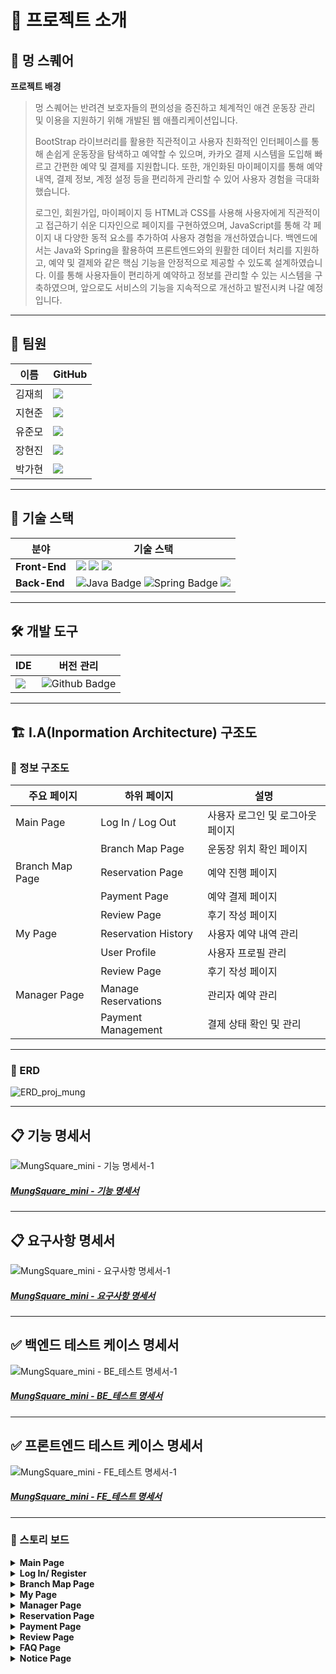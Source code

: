 
# 📖 프로젝트 소개

## 🌟 멍 스퀘어

**프로젝트 배경**
> 멍 스퀘어는 반려견 보호자들의 편의성을 증진하고 체계적인 애견 운동장 관리 및 이용을 지원하기 위해 개발된 웹 애플리케이션입니다.
>
> BootStrap 라이브러리를 활용한 직관적이고 사용자 친화적인 인터페이스를 통해 손쉽게 운동장을 탐색하고 예약할 수 있으며, 카카오 결제 시스템을 도입해 빠르고 간편한 예약 및 결제를 지원합니다. 또한, 개인화된 마이페이지를 통해 예약 내역, 결제 정보, 계정 설정 등을 편리하게 관리할 수 있어 사용자 경험을 극대화했습니다.
>
> 로그인, 회원가입, 마이페이지 등 HTML과 CSS를 사용해 사용자에게 직관적이고 접근하기 쉬운 디자인으로 페이지를 구현하였으며, JavaScript를 통해 각 페이지 내 다양한 동적 요소를 추가하여 사용자 경험을 개선하였습니다. 백엔드에서는 Java와 Spring을 활용하여 프론트엔드와의 원활한 데이터 처리를 지원하고, 예약 및 결제와 같은 핵심 기능을 안정적으로 제공할 수 있도록 설계하였습니다. 이를 통해 사용자들이 편리하게 예약하고 정보를 관리할 수 있는 시스템을 구축하였으며, 앞으로도 서비스의 기능을 지속적으로 개선하고 발전시켜 나갈 예정입니다.

---

## 👥 팀원
| 이름       | GitHub                                  |
|------------|-----------------------------------------|
| 김재희     | [<img src="https://img.shields.io/badge/Github-Link-181717?logo=Github">](https://github.com/jahee24) |
| 지현준     | [<img src="https://img.shields.io/badge/Github-Link-181717?logo=Github">](https://github.com/mini-xi) |
| 유준모     | [<img src="https://img.shields.io/badge/Github-Link-181717?logo=Github">](https://github.com/mini-xi) |
| 장현진     | [<img src="https://img.shields.io/badge/Github-Link-181717?logo=Github">](https://github.com/CoderJDan) |
| 박가현     | [<img src="https://img.shields.io/badge/Github-Link-181717?logo=Github">](https://github.com/mini-xi) |

---

## 🔧 기술 스택
| 분야          | 기술 스택                |
|---------------|--------------------------|
| **Front-End** | <img src="https://img.shields.io/badge/HTML-E34F26?style=for-the-badge&logo=HTML5&logoColor=white"> <img src="https://img.shields.io/badge/CSS-1572B6?style=for-the-badge&logo=CSS3&logoColor=white"> <img src="https://img.shields.io/badge/JavaScript-F7DE1E?style=for-the-badge&logo=JavaScript&logoColor=white"> |
| **Back-End**     | <img src="https://img.shields.io/badge/Java-007396?style=for-the-badge&amp;logo=Java&amp;logoColor=white" alt="Java Badge"/> <img src="https://img.shields.io/badge/Spring-6DB33F?style=for-the-badge&amp;logo=Spring&amp;logoColor=white" alt="Spring Badge" /> <img src="https://img.shields.io/badge/MySQL-4479A1?style=for-the-badge&amp;logo=MySQL&logoColor=white"/> |

---

## 🛠️ 개발 도구
| IDE          | 버전 관리                |
|---------------|--------------------------|
| <img src="https://img.shields.io/badge/IntelliJ IDEA-000000?style=for-the-badge&logo=IntelliJ IDEA&logoColor=white"> | <img src="https://img.shields.io/badge/Github-181717?style=for-the-badge&amp;logo=Github&amp;logoColor=white" alt="Github Badge" /> |

---

## 🏗️ I.A(Inpormation Architecture) 구조도
### 📌 정보 구조도
| 주요 페이지          | 하위 페이지                | 설명                               |
|---------------------|---------------------------|------------------------------------|
| Main Page           | Log In / Log Out          | 사용자 로그인 및 로그아웃 페이지  |
|                     | Branch Map Page           | 운동장 위치 확인 페이지           |
| Branch Map Page     | Reservation Page          | 예약 진행 페이지                  |
|                     | Payment Page              | 예약 결제 페이지                   |
|                     | Review Page               | 후기 작성 페이지                   |
| My Page             | Reservation History       | 사용자 예약 내역 관리             |
|                     | User Profile              | 사용자 프로필 관리                |
|                     | Review Page               | 후기 작성 페이지                   |
| Manager Page        | Manage Reservations       | 관리자 예약 관리                  |
|                     | Payment Management        | 결제 상태 확인 및 관리            |

---
### 📌 ERD
![ERD_proj_mung](https://github.com/user-attachments/assets/3ad41c78-b320-4486-aa43-021fd83f2345)

---

## 📋 기능 명세서
![MungSquare_mini - 기능 명세서-1](https://github.com/user-attachments/assets/4065e587-8251-4141-bdd1-c1da0814de4a)

##### [MungSquare_mini - 기능 명세서](https://docs.google.com/spreadsheets/d/e/2PACX-1vSWoHA4nmU86HYttUlFMYSAqTCfjeqHoQ6vAlKPMWjt0p00xv-XVWKRyiy-sP5wllB-TiiIqHtplwGy/pubhtml?gid=1406005631&single=true)

---

## 📋 요구사항 명세서
![MungSquare_mini - 요구사항 명세서-1](https://github.com/user-attachments/assets/f3878c88-b30b-44d6-80fd-0e63f32215a8)

##### [MungSquare_mini - 요구사항 명세서](https://docs.google.com/spreadsheets/d/e/2PACX-1vSWoHA4nmU86HYttUlFMYSAqTCfjeqHoQ6vAlKPMWjt0p00xv-XVWKRyiy-sP5wllB-TiiIqHtplwGy/pubhtml?gid=0&single=true)

---

## ✅ 백엔드 테스트 케이스 명세서
![MungSquare_mini - BE_테스트 명세서-1](https://github.com/user-attachments/assets/af4ac3ee-f25f-4d21-b03a-5fcc9607fe1b)


##### [MungSquare_mini - BE_테스트 명세서](https://docs.google.com/spreadsheets/d/e/2PACX-1vSWoHA4nmU86HYttUlFMYSAqTCfjeqHoQ6vAlKPMWjt0p00xv-XVWKRyiy-sP5wllB-TiiIqHtplwGy/pubhtml?gid=925008306&single=true)

---
## ✅ 프론트엔드 테스트 케이스 명세서
![MungSquare_mini - FE_테스트 명세서-1](https://github.com/user-attachments/assets/8c3a3d38-4958-46c0-86f2-fa98e27de233)

##### [MungSquare_mini - FE_테스트 명세서](https://docs.google.com/spreadsheets/d/e/2PACX-1vSWoHA4nmU86HYttUlFMYSAqTCfjeqHoQ6vAlKPMWjt0p00xv-XVWKRyiy-sP5wllB-TiiIqHtplwGy/pubhtml?gid=1708611788&single=true)

---
### 📌 스토리 보드
   <details>
      <summary><b>Main Page</b>
      </summary>
      ![MungSquare_메인페이지](https://github.com/jahee24/Project_Mung_mini/blob/develop/images/MungSquare_%EB%A9%94%EC%9D%B8%ED%8E%98%EC%9D%B4%EC%A7%80.gif)
   </details>
   <details>
      <summary><b>Log In/ Register</b></summary>
     ![MungSquare_로그인/회원가입](https://github.com/jahee24/Project_Mung_mini/blob/develop/images/MungSquare_%EB%A1%9C%EA%B7%B8%EC%9D%B8_%ED%9A%8C%EC%9B%90%EA%B0%80%EC%9E%85.gif)
 </details>
   <details>
      <summary><b>Branch Map Page</b></summary>
     ![MungSquare_맵](https://github.com/jahee24/Project_Mung_mini/blob/develop/images/MungSquare_%EB%A7%B5.gif)
 </details>
   <details>
      <summary><b>My Page</b></summary>
      ![MungSquare_마이페이지](https://github.com/jahee24/Project_Mung_mini/blob/develop/images/MungSquare_%EB%A7%88%EC%9D%B4%ED%8E%98%EC%9D%B4%EC%A7%80.gif)
   </details>
   <details>
      <summary><b>Manager Page</b></summary>
      ![MungSquare_관리자페이지](https://github.com/jahee24/Project_Mung_mini/blob/develop/images/MungSquare_Admin.gif)
   </details>
   <details>
      <summary><b>Reservation Page</b></summary>
      ![MungSquare_예약](https://github.com/jahee24/Project_Mung_mini/blob/develop/images/MungSquare_%EC%98%88%EC%95%BD.gif)
   </details>
   <details>
      <summary><b>Payment Page</b></summary>
     ![MungSquare_결제](https://github.com/jahee24/Project_Mung_mini/blob/develop/images/MungSquare_%EA%B2%B0%EC%A0%9C.gif)
 </details>
   <details>
      <summary><b>Review Page</b></summary>
      ![MungSquare_리뷰](https://github.com/jahee24/Project_Mung_mini/blob/develop/images/MungSquare_%EB%A6%AC%EB%B7%B0.gif)
   </details>
   <details>
      <summary><b>FAQ Page</b></summary>
      ![MungSquare_FAQ](https://github.com/jahee24/Project_Mung_mini/blob/develop/images/MungSquare_FAQ.gif)
   </details>
   <details>
      <summary><b>Notice Page</b></summary>
      ![MungSquare_Notice](https://github.com/jahee24/Project_Mung_mini/blob/develop/images/MungSquare_%EA%B2%8C%EC%8B%9C%ED%8C%90.gif)
   </details>
   
